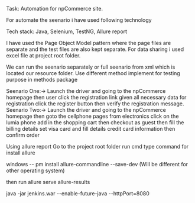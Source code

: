 Task: Automation for npCommerce site.

For automate the seenario i have used following technology

Tech stack: Java, Selenium, TestNG, Allure report

I have used the Page Object Model pattern where the page files are separate and the test files are also kept separate.
For data sharing i used excel file at project root folder.

We can run the seenario separately or full seenario from xml which is located our resource folder.
Use different method implement for testing purpose in methods package

Seenario One:-> Launch the driver and going to the npCommerce homepage
                then user click the registration link
                given all necessary data for registration
                click the register button
                then verify the registration message.
Seenario Two:-> Launch the driver and going to the npCommerce homepage
                then goto the cellphone pages from electronics
                click on the lumia phone
                add in the shopping cart
                then checkout as guest
                then fill the billing details
                set visa card 
                and fill details credit card information
                then confirm order


Using allure report
Go to the project root folder
run cmd type command for install allure

windows -- pm install allure-commandline --save-dev  (Will be different for other operating system)

then run allure serve allure-results

java -jar jenkins.war --enable-future-java  --httpPort=8080